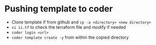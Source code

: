 # Pushing template to coder 

- Clone template if from github and `cp -a <directory> <new directory>`
- `vi ii.tf` to check the terraform file and modify if needed
- `coder login <url>`
- `coder template create -y` from within the copied directory 
